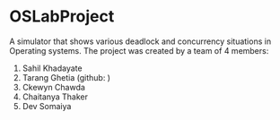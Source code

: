 # OSLabProject
A simulator that shows various deadlock and concurrency situations in Operating systems.
The project was created by a team of 4 members:
1. Sahil Khadayate
2. Tarang Ghetia (github:  )
3. Ckewyn Chawda
4. Chaitanya Thaker
5. Dev Somaiya
